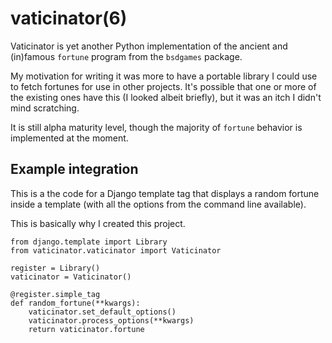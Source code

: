 # vaticinator(6)

Vaticinator is yet another Python implementation of the
ancient and (in)famous `fortune` program from the 
`bsdgames` package.

My motivation for writing it was more to have a 
portable library I could use to fetch fortunes for
use in other projects.  It's possible that one or
more of the existing ones have this (I looked
albeit briefly), but it was an itch I didn't mind
scratching.

It is still alpha maturity level, though the majority 
of `fortune` behavior is implemented at the moment.

## Example integration

This is a the code for a Django template tag that
displays a random fortune inside a template (with
all the options from the command line available).

This is basically why I created this project.

```
from django.template import Library
from vaticinator.vaticinator import Vaticinator

register = Library()
vaticinator = Vaticinator()

@register.simple_tag
def random_fortune(**kwargs):
    vaticinator.set_default_options()
    vaticinator.process_options(**kwargs)
    return vaticinator.fortune
```
